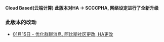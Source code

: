 **Cloud Based(云端计算) 此版本对HA -> SCCCPHA, 网络设定进行了全新升级** 
  
### 此版本的改动
* [01月15日 - 优化群聊消息, 阿比斯社区更改, HA更改](01-15)  
